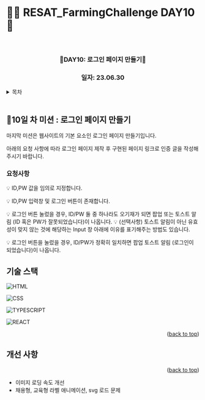 # 👩‍🌾 RESAT_FarmingChallenge DAY10 🌾

<a name="readme-top"></a>

<!-- PROJECT LOGO -->

<br />

<div align="center">
  <a href="https://github.com/github_username/repo_name">
    <div width = "80" height="80">
        <!-- <img width="1183" alt="image" src="https://github.com/blcklamb/RESAT_FarmingChallenge/assets/92101831/f9153da3-7170-494e-81e7-9200d4c3a58f"> -->
    </div>

  </a>
<h3 align="center">🌱DAY10: 로그인 페이지 만들기🌱</h3>
<!-- <h3><a href="https://resat-farming-challenge-carousel.vercel.app/">🪄 구경하러 가기</a></h3> -->
<h3 align="center">일자: 23.06.30</h3>
</div>

<!-- TABLE OF CONTENTS -->
<details>
  <summary>목차</summary>
  <ol>
    <li><a href="#프로젝트에-대해">🌱프로젝트에 대해</a></li>
    <li><a href="#기술-스택">기술 스택</a></li>
    <li><a href="#roadmap">Roadmap</a></li>
  </ol>
</details>
<br/>

<!-- ABOUT THE PROJECT -->

## 📌10일 차 미션 : 로그인 페이지 만들기

마지막 미션은 웹사이트의 기본 요소인 로그인 페이지 만들기입니다.

아래의 요청 사항에 따라 로그인 페이지 제작 후 구현된 페이지 링크로 인증 글을 작성해주시기 바랍니다.

### 요청사항

💡 ID,PW 값을 임의로 지정합니다.

💡 ID,PW 입력창 및 로그인 버튼이 존재합니다.

💡 로그인 버튼 눌렀을 경우, ID/PW 둘 중 하나라도 오기재가 되면 팝업 또는 토스트 알림 (ID 혹은 PW가 잘못되었습니다)이 나옵니다.
💡 (선택사항) 토스트 알림이 아닌 유효성이 맞지 않는 것에 해당하는 Input 창 아래에 이유를 표기해주는 방법도 있습니다.

💡 로그인 버튼을 눌렀을 경우, ID/PW가 정확히 일치하면 팝업 토스트 알림 (로그인이 되었습니다)이 나옵니다.

## 기술 스택

![HTML][html-shield]

![CSS][css-shield]

![TYPESCRIPT][typescript-shield]

![REACT][react-shield]

<p align="right">(<a href="#readme-top">back to top</a>)</p>

<!-- ROADMAP -->

## 개선 사항

<p align="right">(<a href="#readme-top">back to top</a>)</p>

- 이미지 로딩 속도 개선
- 채용형, 교육형 라벨 애니메이션, svg 로드 문제

<!-- MARKDOWN LINKS & IMAGES -->

[html-shield]: https://img.shields.io/badge/html5-E34F26?style=for-the-badge&logo=html5&logoColor=white
[css-shield]: https://img.shields.io/badge/css3-1572B6?style=for-the-badge&logo=css3&logoColor=white
[typescript-shield]: https://img.shields.io/badge/typescript-3178C6?style=for-the-badge&logo=typescript&logoColor=black
[react-shield]: https://img.shields.io/badge/react-61DAFB?style=for-the-badge&logo=react&logoColor=white
